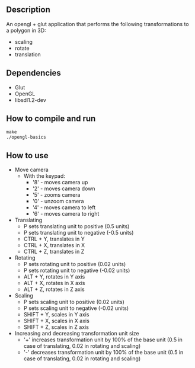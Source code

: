 Description
-----------
An opengl + glut application that performs the following transformations to a polygon in 3D:
 + scaling
 + rotate
 + translation

Dependencies
------------
 + Glut
 + OpenGL
 + libsdl1.2-dev 

How to compile and run
----------------------
	make
	./opengl-basics

How to use
----------------------
 + Move camera
   + With the keypad:
     + '8' - moves camera up
     + '2' - moves camera down
     + '5' - zooms camera
     + '0' - unzoom camera
     + '4' - moves camera to left
     + '6' - moves camera to right
 + Translating
   + P sets translating unit to positive (0.5 units)
   + P sets translating unit to negative (-0.5 units)
   + CTRL + Y, translates in Y
   + CTRL + X, translates in X
   + CTRL + Z, translates in Z
 + Rotating
   + P sets rotating unit to positive (0.02 units)
   + P sets rotating unit to negative (-0.02 units)
   + ALT + Y, rotates in Y axis
   + ALT + X, rotates in X axis
   + ALT + Z, rotates in Z axis
 + Scaling
   + P sets scaling unit to positive (0.02 units)
   + P sets scaling unit to negative (-0.02 units)
   + SHIFT + Y, scales in Y axis
   + SHIFT + X, scales in X axis
   + SHIFT + Z, scales in Z axis
 + Increasing and decreasing transformation unit size
   + '+' increases transformation unit by 100% of the base unit (0.5 in case of translating, 0.02 in rotating and scaling)
   + '-' decreases transformation unit by 100% of the base unit (0.5 in case of translating, 0.02 in rotating and scaling)

